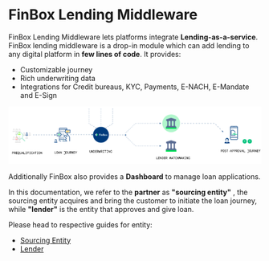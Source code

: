 # FinBox Lending Middleware

FinBox Lending Middleware lets platforms integrate **Lending-as-a-service**. FinBox lending middleware is a drop-in module which can add lending to any digital platform in **few lines of code**. It provides:
- Customizable journey
- Rich underwriting data
- Integrations for Credit bureaus, KYC, Payments, E-NACH, E-Mandate and E-Sign

<img src="/middleware_journey.png" alt="Middleware Journey" />

Additionally FinBox also provides a **Dashboard** to manage loan applications.

In this documentation, we refer to the **partner** as **"sourcing entity"** , the sourcing entity acquires and bring the customer to initiate the loan journey, while **"lender"** is the entity that approves and give loan.

Please head to respective guides for entity:
- [Sourcing Entity](/middleware/sourcing-entity.html)
- [Lender](/middleware/lender.html)
